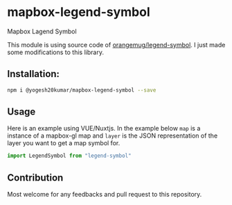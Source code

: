# mapbox-legend-symbol
Mapbox Lagend Symbol

This module is using source code of [orangemug/legend-symbol](https://github.com/orangemug/legend-symbol). I just made some modifications to this library.

## Installation:

```bash
npm i @yogesh20kumar/mapbox-legend-symbol --save
```


## Usage
Here is an example using VUE/Nuxtjs. In the example below `map` is a instance of a mapbox-gl map and `layer` is the JSON representation of the layer you want to get a map symbol for.

```javascript
import LegendSymbol from "legend-symbol"

```

## Contribution

Most welcome for any feedbacks and pull request to this repository.